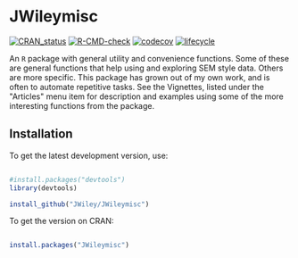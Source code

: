 JWileymisc
==========

<!-- badges: start -->
[![CRAN_status](https://www.r-pkg.org/badges/version/JWileymisc)](https://cran.r-project.org/package=JWileymisc)
[![R-CMD-check](https://github.com/JWiley/JWileymisc/workflows/R-CMD-check/badge.svg)](https://github.com/JWiley/JWileymisc/actions)
[![codecov](https://codecov.io/gh/JWiley/JWileymisc/branch/main/graph/badge.svg?token=rVVdlwT3e5)](https://app.codecov.io/gh/JWiley/JWileymisc)
[![lifecycle](https://img.shields.io/badge/lifecycle-stable-brightgreen.svg)](https://lifecycle.r-lib.org/articles/stages.html#stable)
<!-- badges: end -->



An `R` package with general utility and convenience functions.
Some of these are general functions that help using and
exploring SEM style data.  Others are more specific.
This package has grown out of my own work, and is often to automate
repetitive tasks. See the Vignettes, listed under the "Articles" menu
item for description and examples using some of the more interesting
functions from the package.


Installation
------------

To get the latest development version, use:

``` r

#install.packages("devtools")
library(devtools)

install_github("JWiley/JWileymisc")

```

To get the version on CRAN:

``` r

install.packages("JWileymisc")

```

